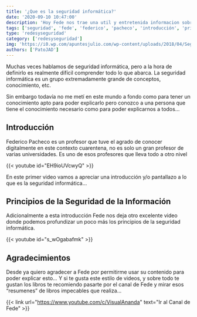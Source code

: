 ```yaml
---
title: '¿Que es la seguridad informática?'
date: '2020-09-10 10:47:00'
description: 'Hoy Fede nos trae una util y entretenida informacion sobre ¿que es la seguridad informática?'
tags: ['seguridad', 'fede', 'federico', 'pacheco', 'introducción', 'principios']
type: 'redesyseguridad'
category: ['redesyseguridad']
img: 'https://i0.wp.com/apuntesjulio.com/wp-content/uploads/2018/04/Seguridad-Inform%C3%A1tica.jpg?fit=900%2C400&ssl=1'
authors: ['PatoJAD']
---
```


Muchas veces hablamos de seguridad informática, pero a la hora de definirlo es realmente difícil comprender todo lo que abarca. La seguridad informática es un grupo extremadamente grande de conceptos, conocimiento, etc.

Sin embargo todavía no me metí en este mundo a fondo como para tener un conocimiento apto para poder explicarlo pero conozco a una persona que tiene el conocimiento necesario como para poder explicarnos a todos…

## Introducción

Federico Pacheco es un profesor que tuve el agrado de conocer digitalmente en este contexto cuarentena, no es solo un gran profesor de varias universidades. Es uno de esos profesores que lleva todo a otro nivel

{{< youtube id="EH9ioUVcwyQ" >}}

En este primer video vamos a apreciar una introducción y/o pantallazo a lo que es la seguridad informática…

## Principios de la Seguridad de la Información

Adicionalmente a esta introducción Fede nos deja otro excelente video donde podemos profundizar un poco más los principios de la seguridad informática.

{{< youtube id="s_wOgabafmk" >}}

## Agradecimientos

Desde ya quiero agradecer a Fede por permitirme usar su contenido para poder explicar esto… Y si te gusta este estilo de videos, y sobre todo te gustan los libros te recomiendo pasarte por el canal de Fede y mirar esos “resumenes” de libros impecables que realiza…

{{< link url="https://www.youtube.com/c/VisualAnanda" text="Ir al Canal de Fede" >}}
